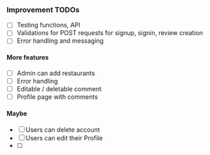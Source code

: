 ### Improvement TODOs
- [ ] Testing functions, API
- [ ] Validations for POST requests for signup, signin, review creation
- [ ] Error handling and messaging

#### More features
- [ ] Admin can add restaurants
- [ ] Error handling
- [ ] Editable / deletable comment
- [ ] Profile page with comments

#### Maybe
- [ ] Users can delete account
- [ ] Users can edit their Profile
- [ ] 